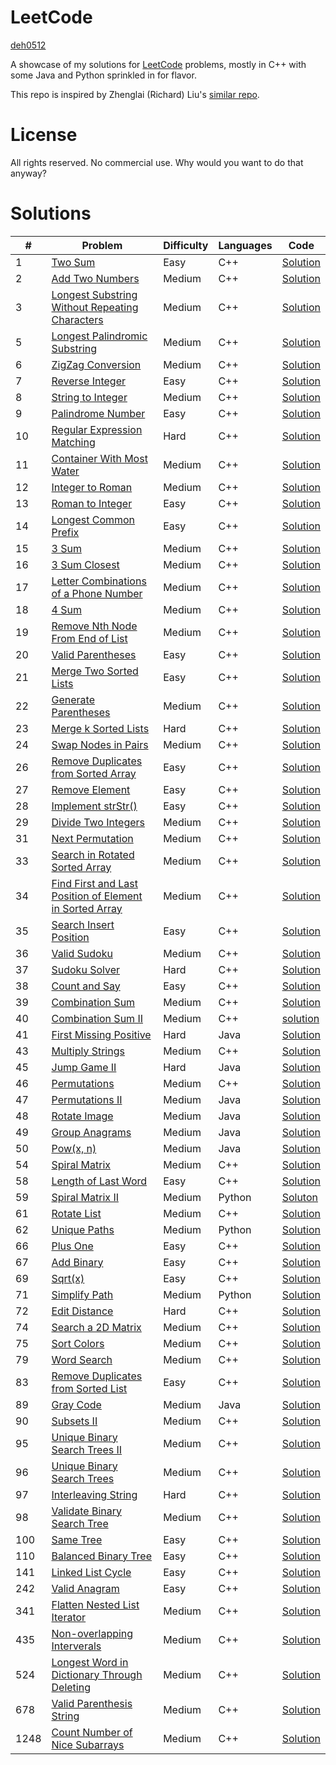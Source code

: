 # LeetCode

[deh0512](https://github.com/deh0512)

A showcase of my solutions for [LeetCode](https://leetcode.com/) problems, mostly in C++ with some Java and Python sprinkled in for flavor.

This repo is inspired by Zhenglai (Richard) Liu's [similar repo](https://github.com/lzl124631x/LeetCode).

# License

All rights reserved. No commercial use. Why would you want to do that anyway?

# Solutions

\# | Problem | Difficulty | Languages | Code
---|---|---|---|---
1 | [Two Sum](https://leetcode.com/problems/two-sum/)| Easy | C++ | [Solution](src/1_twosum)
2 | [Add Two Numbers](https://leetcode.com/problems/add-two-numbers/) | Medium | C++ | [Solution](src/2_addtwonumbers)
3 | [Longest Substring Without Repeating Characters](https://leetcode.com/problems/longest-substring-without-repeating-characters/) | Medium | C++ | [Solution](src/3_longestsubstring)
5 | [Longest Palindromic Substring](https://leetcode.com/problems/longest-palindromic-substring/) | Medium | C++ | [Solution](src/5_longestpalindromicsubstring)
6 | [ZigZag Conversion](https://leetcode.com/problems/zigzag-conversion/submissions/) | Medium | C++ | [Solution](src/6_zigzagconversion)
7 | [Reverse Integer](https://leetcode.com/problems/reverse-integer/) | Easy | C++ | [Solution](src/7_reverseinteger)
8 | [String to Integer](https://leetcode.com/problems/string-to-integer-atoi/) | Medium | C++ | [Solution](src/8_stringtointeger)
9 | [Palindrome Number](https://leetcode.com/problems/palindrome-number/) | Easy | C++ | [Solution](src/9_palindromenumber)
10 | [Regular Expression Matching](https://leetcode.com/problems/regular-expression-matching/) | Hard | C++ | [Solution](src/10_regularexpressionmatching)
11 | [Container With Most Water](https://leetcode.com/problems/container-with-most-water/) | Medium | C++ | [Solution](src/11_containerwithmostwater)
12 | [Integer to Roman](https://leetcode.com/problems/integer-to-roman/) | Medium | C++ | [Solution](src/12_integertoroman)
13 | [Roman to Integer](https://leetcode.com/problems/roman-to-integer/) | Easy | C++ | [Solution](src/13_romantointeger)
14 | [Longest Common Prefix](https://leetcode.com/problems/longest-common-prefix/) | Easy | C++ | [Solution](src/14_longestcommonprefix)
15 | [3 Sum](https://leetcode.com/problems/3sum/) | Medium | C++ | [Solution](src/15_3sum)
16 | [3 Sum Closest](https://leetcode.com/problems/3sum-closest/) | Medium | C++ | [Solution](src/16_3sumclosest)
17 | [Letter Combinations of a Phone Number](https://leetcode.com/problems/letter-combinations-of-a-phone-number/) | Medium | C++ | [Solution](src/17_lettercombosofphonenumber)
18 | [4 Sum](https://leetcode.com/problems/4sum/) | Medium | C++ | [Solution](src/18_4sum)
19 | [Remove Nth Node From End of List](https://leetcode.com/problems/remove-nth-node-from-end-of-list/) | Medium | C++ | [Solution](src/19_removenthnodefromendoflist)
20 | [Valid Parentheses](https://leetcode.com/problems/valid-parentheses/) | Easy | C++ | [Solution](src/20_validparentheses)
21 | [Merge Two Sorted Lists](https://leetcode.com/problems/merge-two-sorted-lists/) | Easy | C++ | [Solution](src/21_mergetwosortedlists)
22 | [Generate Parentheses](https://leetcode.com/problems/generate-parentheses/) | Medium | C++ | [Solution](src/22_generateparentheses)
23 | [Merge k Sorted Lists](https://leetcode.com/problems/merge-k-sorted-lists/) | Hard | C++ | [Solution](src/23_mergeksortedlists)
24 | [Swap Nodes in Pairs](https://leetcode.com/problems/swap-nodes-in-pairs/) | Medium | C++ | [Solution](src/24_swapnodesinpairs)
26 | [Remove Duplicates from Sorted Array](https://leetcode.com/problems/remove-duplicates-from-sorted-array/) | Easy | C++ | [Solution](src/26_removeduplicatesfromsortedarray)
27 | [Remove Element](https://leetcode.com/problems/remove-element/) | Easy | C++ | [Solution](src/27_removeelement)
28 | [Implement strStr()](https://leetcode.com/problems/implement-strstr/) | Easy | C++ | [Solution](src/28_implement_strstr)
29 | [Divide Two Integers](https://leetcode.com/problems/divide-two-integers/) | Medium | C++ | [Solution](src/29_dividetwointegers)
31 | [Next Permutation](https://leetcode.com/problems/next-permutation/) | Medium | C++ | [Solution](src/31_nextpermutation)
33 | [Search in Rotated Sorted Array](https://leetcode.com/problems/search-in-rotated-sorted-array/) | Medium | C++ | [Solution](src/33_searchinrotatedsortedarray)
34 | [Find First and Last Position of Element in Sorted Array](https://leetcode.com/problems/find-first-and-last-position-of-element-in-sorted-array/) | Medium | C++ | [Solution](src/34_findfirstandlastposition)
35 | [Search Insert Position](https://leetcode.com/problems/search-insert-position/) | Easy | C++ | [Solution](src/35_searchinsertposition)
36 | [Valid Sudoku](https://leetcode.com/problems/valid-sudoku/) | Medium | C++ | [Solution](src/36_validsudoku)
37 | [Sudoku Solver](https://leetcode.com/problems/sudoku-solver/) | Hard | C++ | [Solution](src/37_sudokusolver)
38 | [Count and Say](https://leetcode.com/problems/count-and-say/) | Easy | C++ | [Solution](src/38_countandsay)
39 | [Combination Sum](https://leetcode.com/problems/combination-sum/) | Medium | C++ | [Solution](src/39_combinationsum)
40 | [Combination Sum II](https://leetcode.com/problems/combination-sum-ii/) | Medium | C++ | [solution](src/40_combinationsum2)
41 | [First Missing Positive](https://leetcode.com/problems/first-missing-positive/) | Hard | Java | [Solution](src/41_firstmissingpositive)
43 | [Multiply Strings](https://leetcode.com/problems/multiply-strings/) | Medium | C++ | [Solution](src/43_multiplystrings)
45 | [Jump Game II](https://leetcode.com/problems/jump-game-ii/) | Hard | Java | [Solution](src/45_jumpgameii)
46 | [Permutations](https://leetcode.com/problems/permutations/) | Medium | C++ | [Solution](src/46_permutations)
47 | [Permutations II](https://leetcode.com/problems/permutations-ii/) | Medium | Java | [Solution](src/47_permutationsii)
48 | [Rotate Image](https://leetcode.com/problems/rotate-image/) | Medium | Java | [Solution](src/48_rotateimage)
49 | [Group Anagrams](https://leetcode.com/problems/group-anagrams/) | Medium | Java | [Solution](src/49_groupanagrams)
50 | [Pow(x, n)](https://leetcode.com/problems/powx-n/) | Medium | Java | [Solution](src/50_powxn)
54 | [Spiral Matrix](https://leetcode.com/problems/spiral-matrix/) | Medium | C++ | [Solution](src/54_spiralmatrix)
58 | [Length of Last Word](https://leetcode.com/problems/length-of-last-word/) | Easy | C++ | [Solution](src/58_lengthoflastword)
59 | [Spiral Matrix II](https://leetcode.com/problems/spiral-matrix-ii/) | Medium | Python | [Soluton](src/59_spiralmatrixii)
61 | [Rotate List](https://leetcode.com/problems/rotate-list/) | Medium | C++ | [Solution](src/61_rotatelist)
62 | [Unique Paths](https://leetcode.com/problems/unique-paths/) | Medium | Python | [Solution](src/62_uniquepaths)
66 | [Plus One](https://leetcode.com/problems/plus-one/) | Easy | C++ | [Solution](src/66_plusone)
67 | [Add Binary](https://leetcode.com/problems/add-binary/) | Easy | C++ | [Solution](src/67_addbinary)
69 | [Sqrt(x)](https://leetcode.com/problems/sqrtx/) | Easy | C++ | [Solution](src/69_sqrt)
71 | [Simplify Path](https://leetcode.com/problems/simplify-path/) | Medium | Python | [Solution](src/71_simplifypath)
72 | [Edit Distance](https://leetcode.com/problems/edit-distance/) | Hard | C++ | [Solution](src/72_editdistance)
74 | [Search a 2D Matrix](https://leetcode.com/problems/search-a-2d-matrix/) | Medium | C++ | [Solution](src/74_searcha2dmatrix)
75 | [Sort Colors](https://leetcode.com/problems/sort-colors/) | Medium | C++ | [Solution](src/75_sortcolors)
79 | [Word Search](https://leetcode.com/problems/word-search/) | Medium | C++ | [Solution](src/79_wordsearch)
83 | [Remove Duplicates from Sorted List](https://leetcode.com/problems/remove-duplicates-from-sorted-list/) | Easy | C++ | [Solution](src/83_removeduplicatesfromsortedlist)
89 | [Gray Code](https://leetcode.com/problems/gray-code/) | Medium | Java | [Solution](src/89_graycode)
90 | [Subsets II](https://leetcode.com/problems/subsets-ii/) | Medium | C++ | [Solution](src/90_subsetsii)
95 | [Unique Binary Search Trees II](https://leetcode.com/problems/unique-binary-search-trees-ii/) | Medium | C++ | [Solution](src/95_uniquebinarysearchtreesii)
96 | [Unique Binary Search Trees](https://leetcode.com/problems/unique-binary-search-trees/) | Medium | C++ | [Solution](src/96_uniquebinarysearchtrees)
97 | [Interleaving String](https://leetcode.com/problems/interleaving-string/) | Hard | C++ | [Solution](src/97_interleavingstring)
98 | [Validate Binary Search Tree](https://leetcode.com/problems/validate-binary-search-tree/) | Medium | C++ | [Solution](src/98_validatebinarysearchtree)
100 | [Same Tree](https://leetcode.com/problems/same-tree/) | Easy | C++ | [Solution](src/100_sametree)
110 | [Balanced Binary Tree](https://leetcode.com/problems/balanced-binary-tree/) | Easy | C++ | [Solution](src/110_balancedbinarytree)
141 | [Linked List Cycle](https://leetcode.com/problems/linked-list-cycle/) | Easy | C++ | [Solution](src/141_linkedlistcycle)
242 | [Valid Anagram](https://leetcode.com/problems/valid-anagram/) | Easy | C++ | [Solution](src/242_validanagram)
341 | [Flatten Nested List Iterator](https://leetcode.com/problems/flatten-nested-list-iterator/) | Medium | C++ | [Solution](src/341_flattennestedlistiter)
435 | [Non-overlapping Interverals](https://leetcode.com/problems/non-overlapping-intervals/) | Medium | C++ | [Solution](src/435_nonoverlappingintervals)
524 | [Longest Word in Dictionary Through Deleting](https://leetcode.com/problems/longest-word-in-dictionary-through-deleting/) | Medium | C++ | [Solution](src/524_longestwordindictionarythroughdeleting)
678 | [Valid Parenthesis String](https://leetcode.com/problems/valid-parenthesis-string/) | Medium | C++ | [Solution](src/678_validparenthesisstring)
1248 | [Count Number of Nice Subarrays](https://leetcode.com/problems/count-number-of-nice-subarrays/) | Medium | C++ | [Solution](src/1248_countnicesubarrays)

